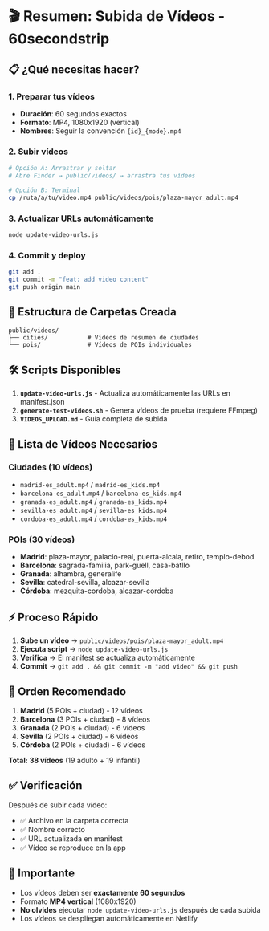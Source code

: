 # 🎬 Resumen: Subida de Vídeos - 60secondstrip

## 📋 **¿Qué necesitas hacer?**

### **1. Preparar tus vídeos**
- **Duración**: 60 segundos exactos
- **Formato**: MP4, 1080x1920 (vertical)
- **Nombres**: Seguir la convención `{id}_{mode}.mp4`

### **2. Subir vídeos**
```bash
# Opción A: Arrastrar y soltar
# Abre Finder → public/videos/ → arrastra tus vídeos

# Opción B: Terminal
cp /ruta/a/tu/video.mp4 public/videos/pois/plaza-mayor_adult.mp4
```

### **3. Actualizar URLs automáticamente**
```bash
node update-video-urls.js
```

### **4. Commit y deploy**
```bash
git add .
git commit -m "feat: add video content"
git push origin main
```

## 📁 **Estructura de Carpetas Creada**

```
public/videos/
├── cities/           # Vídeos de resumen de ciudades
└── pois/             # Vídeos de POIs individuales
```

## 🛠️ **Scripts Disponibles**

1. **`update-video-urls.js`** - Actualiza automáticamente las URLs en manifest.json
2. **`generate-test-videos.sh`** - Genera vídeos de prueba (requiere FFmpeg)
3. **`VIDEOS_UPLOAD.md`** - Guía completa de subida

## 📝 **Lista de Vídeos Necesarios**

### **Ciudades (10 vídeos)**
- `madrid-es_adult.mp4` / `madrid-es_kids.mp4`
- `barcelona-es_adult.mp4` / `barcelona-es_kids.mp4`
- `granada-es_adult.mp4` / `granada-es_kids.mp4`
- `sevilla-es_adult.mp4` / `sevilla-es_kids.mp4`
- `cordoba-es_adult.mp4` / `cordoba-es_kids.mp4`

### **POIs (30 vídeos)**
- **Madrid**: plaza-mayor, palacio-real, puerta-alcala, retiro, templo-debod
- **Barcelona**: sagrada-familia, park-guell, casa-batllo
- **Granada**: alhambra, generalife
- **Sevilla**: catedral-sevilla, alcazar-sevilla
- **Córdoba**: mezquita-cordoba, alcazar-cordoba

## ⚡ **Proceso Rápido**

1. **Sube un vídeo** → `public/videos/pois/plaza-mayor_adult.mp4`
2. **Ejecuta script** → `node update-video-urls.js`
3. **Verifica** → El manifest se actualiza automáticamente
4. **Commit** → `git add . && git commit -m "add video" && git push`

## 🎯 **Orden Recomendado**

1. **Madrid** (5 POIs + ciudad) - 12 vídeos
2. **Barcelona** (3 POIs + ciudad) - 8 vídeos
3. **Granada** (2 POIs + ciudad) - 6 vídeos
4. **Sevilla** (2 POIs + ciudad) - 6 vídeos
5. **Córdoba** (2 POIs + ciudad) - 6 vídeos

**Total: 38 vídeos** (19 adulto + 19 infantil)

## ✅ **Verificación**

Después de subir cada vídeo:
- ✅ Archivo en la carpeta correcta
- ✅ Nombre correcto
- ✅ URL actualizada en manifest
- ✅ Vídeo se reproduce en la app

## 🚨 **Importante**

- Los vídeos deben ser **exactamente 60 segundos**
- Formato **MP4 vertical** (1080x1920)
- **No olvides** ejecutar `node update-video-urls.js` después de cada subida
- Los vídeos se despliegan automáticamente en Netlify
